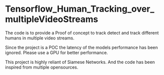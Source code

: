 # Tensorflow_Human_Tracking_over_multipleVideoStreams

The code is to provide a Proof of concept to track detect and track different humans in multiple video streams.

Since the project is a POC the latency of the models performance has been ignored. Please use a GPU for better performance.

This project is highly reliant of Siamese Networks. And the code has been inspired from multiple opensources.